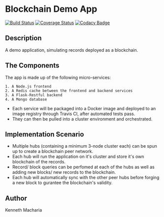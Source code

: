 # Blockchain Demo App

[![Build Status](https://travis-ci.org/Kenneth-Macharia/BlockChain-App.svg?branch=master)](https://travis-ci.org/Kenneth-Macharia/BlockChain-App)
[![Coverage Status](https://coveralls.io/repos/github/Kenneth-Macharia/BlockChain-App/badge.svg?branch=master)](https://coveralls.io/github/Kenneth-Macharia/BlockChain-App?branch=master)
[![Codacy Badge](https://app.codacy.com/project/badge/Grade/12f0f94f6e6c44a98944fc9273e6883f)](https://www.codacy.com/manual/Kenneth-Macharia/BlockChain-App?utm_source=github.com&amp;utm_medium=referral&amp;utm_content=Kenneth-Macharia/BlockChain-App&amp;utm_campaign=Badge_Grade)

## Description

A demo application, simulating records deployed as a blockchain.

## The Components

The app is made up of the following micro-services:

    1. A Node.js frontend
    2. A Redis cache between the frontend and backend services
    3. A Flask-Restful backend
    4. A Mongo database

- Each service will be packaged into a Docker image and deployed to an image registry through Travis CI, after automated tests pass.
- They can then be pulled into a cluster environment and orchestrated.

## Implementation Scenario

- Multiple hubs (containing a minimum 3-node cluster each) can be spun up to create a blockchain peer network.
- Each hub will run the application on it's cluster and store it's own blockchain of the records.
- Record/ block queries can be perfomed at each of the hubs as well as adding new blocks/ new records to the blockchain.
- Each hub will automatically sync with the other peer hubs before forging a new block to gurantee the blockchain's validity.

## Author

Kenneth Macharia
